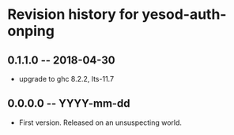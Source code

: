 # Revision history for yesod-auth-onping

## 0.1.1.0  -- 2018-04-30
* upgrade to ghc 8.2.2, lts-11.7

## 0.0.0.0  -- YYYY-mm-dd
* First version. Released on an unsuspecting world.
